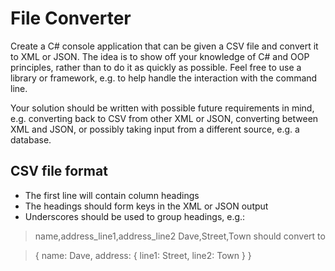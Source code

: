 # File Converter

Create a C# console application that can be given a CSV file and convert it to XML or JSON. The idea
is to show off your knowledge of C# and OOP principles, rather than to do it as quickly as possible.
Feel free to use a library or framework, e.g. to help handle the interaction with the command line.

Your solution should be written with possible future requirements in mind, e.g. converting back to
CSV from other XML or JSON, converting between XML and JSON, or possibly taking input from a
different source, e.g. a database.

## CSV file format
- The first line will contain column headings
- The headings should form keys in the XML or JSON output
- Underscores should be used to group headings, e.g.:

> name,address_line1,address_line2
> Dave,Street,Town
> should convert to

> {
> name: Dave,
> address: {
> line1: Street,
> line2: Town
>}
>}
